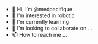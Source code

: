 - 👋 Hi, I’m @medpacifique
- 👀 I’m interested in robotic 
- 🌱 I’m currently learning
- 💞️ I’m looking to collaborate on ...
- 📫 How to reach me ...

<!---
medpacifique/medpacifique is a ✨ special ✨ repository because its `README.md` (this file) appears on your GitHub profile.
You can click the Preview link to take a look at your changes.
--->
